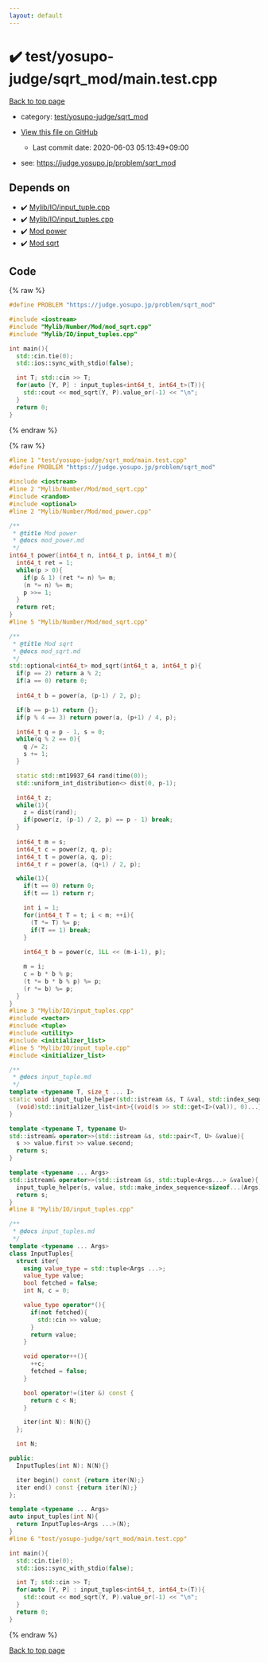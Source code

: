 ```yaml
---
layout: default
---
```


<!-- mathjax config similar to math.stackexchange -->
<script type="text/javascript" async
  src="https://cdnjs.cloudflare.com/ajax/libs/mathjax/2.7.5/MathJax.js?config=TeX-MML-AM_CHTML">
</script>
<script type="text/x-mathjax-config">
  MathJax.Hub.Config({
    TeX: { equationNumbers: { autoNumber: "AMS" }},
    tex2jax: {
      inlineMath: [ ['$','$'] ],
      processEscapes: true
    },
    "HTML-CSS": { matchFontHeight: false },
    displayAlign: "left",
    displayIndent: "2em"
  });
</script>

<script type="text/javascript" src="https://cdnjs.cloudflare.com/ajax/libs/jquery/3.4.1/jquery.min.js"></script>
<script src="https://cdn.jsdelivr.net/npm/jquery-balloon-js@1.1.2/jquery.balloon.min.js" integrity="sha256-ZEYs9VrgAeNuPvs15E39OsyOJaIkXEEt10fzxJ20+2I=" crossorigin="anonymous"></script>
<script type="text/javascript" src="../../../../assets/js/copy-button.js"></script>
<link rel="stylesheet" href="../../../../assets/css/copy-button.css" />


# :heavy_check_mark: test/yosupo-judge/sqrt_mod/main.test.cpp

<a href="../../../../index.html">Back to top page</a>

* category: <a href="../../../../index.html#0a1953e1c2bd6e0f6d5a522af5f0929c">test/yosupo-judge/sqrt_mod</a>
* <a href="{{ site.github.repository_url }}/blob/master/test/yosupo-judge/sqrt_mod/main.test.cpp">View this file on GitHub</a>
    - Last commit date: 2020-06-03 05:13:49+09:00


* see: <a href="https://judge.yosupo.jp/problem/sqrt_mod">https://judge.yosupo.jp/problem/sqrt_mod</a>


## Depends on

* :heavy_check_mark: <a href="../../../../library/Mylib/IO/input_tuple.cpp.html">Mylib/IO/input_tuple.cpp</a>
* :heavy_check_mark: <a href="../../../../library/Mylib/IO/input_tuples.cpp.html">Mylib/IO/input_tuples.cpp</a>
* :heavy_check_mark: <a href="../../../../library/Mylib/Number/Mod/mod_power.cpp.html">Mod power</a>
* :heavy_check_mark: <a href="../../../../library/Mylib/Number/Mod/mod_sqrt.cpp.html">Mod sqrt</a>


## Code

<a id="unbundled"></a>
{% raw %}
```cpp
#define PROBLEM "https://judge.yosupo.jp/problem/sqrt_mod"

#include <iostream>
#include "Mylib/Number/Mod/mod_sqrt.cpp"
#include "Mylib/IO/input_tuples.cpp"

int main(){
  std::cin.tie(0);
  std::ios::sync_with_stdio(false);

  int T; std::cin >> T;
  for(auto [Y, P] : input_tuples<int64_t, int64_t>(T)){
    std::cout << mod_sqrt(Y, P).value_or(-1) << "\n";
  }
  return 0;
}

```
{% endraw %}

<a id="bundled"></a>
{% raw %}
```cpp
#line 1 "test/yosupo-judge/sqrt_mod/main.test.cpp"
#define PROBLEM "https://judge.yosupo.jp/problem/sqrt_mod"

#include <iostream>
#line 2 "Mylib/Number/Mod/mod_sqrt.cpp"
#include <random>
#include <optional>
#line 2 "Mylib/Number/Mod/mod_power.cpp"

/**
 * @title Mod power
 * @docs mod_power.md
 */
int64_t power(int64_t n, int64_t p, int64_t m){
  int64_t ret = 1;
  while(p > 0){
    if(p & 1) (ret *= n) %= m;
    (n *= n) %= m;
    p >>= 1;
  }
  return ret;
}
#line 5 "Mylib/Number/Mod/mod_sqrt.cpp"

/**
 * @title Mod sqrt
 * @docs mod_sqrt.md
 */
std::optional<int64_t> mod_sqrt(int64_t a, int64_t p){
  if(p == 2) return a % 2;
  if(a == 0) return 0;
  
  int64_t b = power(a, (p-1) / 2, p);

  if(b == p-1) return {};
  if(p % 4 == 3) return power(a, (p+1) / 4, p);

  int64_t q = p - 1, s = 0;
  while(q % 2 == 0){
    q /= 2;
    s += 1;
  }

  static std::mt19937_64 rand(time(0));
  std::uniform_int_distribution<> dist(0, p-1);

  int64_t z;
  while(1){
    z = dist(rand);
    if(power(z, (p-1) / 2, p) == p - 1) break;
  }
  
  int64_t m = s;
  int64_t c = power(z, q, p);
  int64_t t = power(a, q, p);
  int64_t r = power(a, (q+1) / 2, p);

  while(1){
    if(t == 0) return 0;
    if(t == 1) return r;

    int i = 1;
    for(int64_t T = t; i < m; ++i){
      (T *= T) %= p;
      if(T == 1) break;
    }
    
    int64_t b = power(c, 1LL << (m-i-1), p);

    m = i;
    c = b * b % p;
    (t *= b * b % p) %= p;
    (r *= b) %= p;
  }
}
#line 3 "Mylib/IO/input_tuples.cpp"
#include <vector>
#include <tuple>
#include <utility>
#include <initializer_list>
#line 5 "Mylib/IO/input_tuple.cpp"
#include <initializer_list>

/**
 * @docs input_tuple.md
 */
template <typename T, size_t ... I>
static void input_tuple_helper(std::istream &s, T &val, std::index_sequence<I...>){
  (void)std::initializer_list<int>{(void(s >> std::get<I>(val)), 0)...};
}

template <typename T, typename U>
std::istream& operator>>(std::istream &s, std::pair<T, U> &value){
  s >> value.first >> value.second;
  return s;
}

template <typename ... Args>
std::istream& operator>>(std::istream &s, std::tuple<Args...> &value){
  input_tuple_helper(s, value, std::make_index_sequence<sizeof...(Args)>());
  return s;
}
#line 8 "Mylib/IO/input_tuples.cpp"

/**
 * @docs input_tuples.md
 */
template <typename ... Args>
class InputTuples{
  struct iter{
    using value_type = std::tuple<Args ...>;
    value_type value;
    bool fetched = false;
    int N, c = 0;

    value_type operator*(){
      if(not fetched){
        std::cin >> value;
      }
      return value;
    }

    void operator++(){
      ++c;
      fetched = false;
    }

    bool operator!=(iter &) const {
      return c < N;
    }

    iter(int N): N(N){}
  };

  int N;

public:
  InputTuples(int N): N(N){}

  iter begin() const {return iter(N);}
  iter end() const {return iter(N);}
};

template <typename ... Args>
auto input_tuples(int N){
  return InputTuples<Args ...>(N);
}
#line 6 "test/yosupo-judge/sqrt_mod/main.test.cpp"

int main(){
  std::cin.tie(0);
  std::ios::sync_with_stdio(false);

  int T; std::cin >> T;
  for(auto [Y, P] : input_tuples<int64_t, int64_t>(T)){
    std::cout << mod_sqrt(Y, P).value_or(-1) << "\n";
  }
  return 0;
}

```
{% endraw %}

<a href="../../../../index.html">Back to top page</a>

